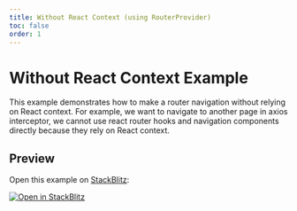 ```yaml
---
title: Without React Context (using RouterProvider)
toc: false
order: 1
---
```


# Without React Context Example

This example demonstrates how to make a router navigation without relying on React context. For example, we want to navigate to another page in axios interceptor, we cannot use react router hooks and navigation components directly because they rely on React context.

## Preview

Open this example on [StackBlitz](https://stackblitz.com):

[![Open in StackBlitz](https://developer.stackblitz.com/img/open_in_stackblitz.svg)](https://stackblitz.com/github/remix-run/react-router/tree/main/examples/basic?file=src/App.tsx)
